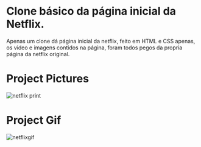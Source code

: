 # Clone básico da página inicial da Netflix.
 Apenas um clone dá página inicial da netflix, feito em HTML e CSS apenas, os video e imagens contidos na página, foram todos pegos da propria página da netflix original.
 
 <h1>Project Pictures </h1>
 
![netflix print](https://user-images.githubusercontent.com/70164638/121570105-ec177f00-c9f7-11eb-8ef3-b8487d3a22a3.png)

<h1>Project Gif </h1>

![netflixgif](https://user-images.githubusercontent.com/70164638/121570689-7b249700-c9f8-11eb-88f1-2b1fc1a65a06.gif)


 

